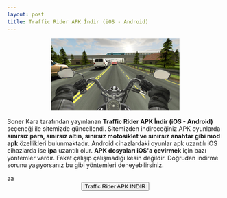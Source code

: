 ```yaml
---
layout: post
title: Traffic Rider APK İndir (iOS - Android)
---
```


<center>
<img src="/images/trafficrider.png" alt="Traffic Rider" width="300px"/>
</center>
<p>Soner Kara tarafından yayınlanan <strong>Traffic Rider APK İndir (iOS - Android)</strong> seçeneği ile sitemizde güncellendi. Sitemizden indireceğiniz APK oyunlarda <strong>sınırsız para, sınırsız altın, sınırsız motosiklet ve sınırsız anahtar gibi mod apk</strong> özellikleri bulunmaktadır. Android cihazlardaki oyunlar apk uzantılı iOS cihazlarda ise <strong>ipa</strong> uzantılı olur. <strong>APK dosyaları iOS'a çevirmek</strong> için bazı yöntemler vardır. Fakat çalışıp çalışmadığı kesin değildir. Doğrudan indirme sorunu yaşıyorsanız bu gibi yöntemleri deneyebilirsiniz. </p>
aa
<center>
<a href="https://cloud.mail.ru/public/4JkM/GkzfUvyUP" target="_blank" rel="nofollow"><button class="button3">Traffic Rider APK İNDİR</button></a>
</center>
